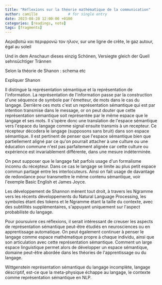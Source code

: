 ```yaml
---
title: "Réflexions sur la théorie mathématique de la communication"
author: camille              # for single entry
date: 2023-08-28 12:00:00 +0100
categories: [readings, note]
tags: [fragments]   
---
```



Αεροβατώ και περιφρονώ τον ηλιον, sur une ligne de crête, le gaz autour, égal au soleil

Und in dem Anschaun dieses einzig Schönen,
Versiegte gleich der Quell sehnsüchtiger Trännen

Selon la théorie de Shanon : schema etc

Expliquer Shanon

Il distingue la représentation sémantique et la représentation de l'information. La représentation de l'information passe par la construction d'une séquence de symbole par l'émetteur, de mots dans le cas du langage. Derrièrre ces mots c'est un représentation sémantique qui est par intention transmise dans le message, or on peut douter que cette représentation sémantique soit représentée par le même espace que le langage et ses mots. Il s'opère donc une translation de l'espace sémantique vers l'espace du langage comme signal ensuite transmis à un recepteur. Ce récepteur décodera le langage (supposons sans bruit) dans son espace sémantique. Il est pertinent de penser que l'espace sémantique bien que partiellement aligné par ce qu'on pourrait attacher à une culture ou une éducation commune n'est pas parfaitement alignée car cette culture ou expérience est invariablement différente, dans une mesure indéterminée. 

On peut supposer que le langage fait parfois usage d'un formalisme inconnu du récepteur. Dans ce cas le langage se limite au plus petit espace commun partagé entre les interlocuteurs. Ainsi on fait usage de davantage de redondance pour transmettre le même contenu sémantique, voir l'exemple Basic English et James Joyce.

Les développement de Shannon mènent tout droit, à travers les Ngramme vers les récents développements du Natural Language Processing, les symboles étant des tokens et le Ngramme étant la taille du contexte, avec des subtilités supplémentaires, s'appuyant uniquement sur l'aspect probabiliste du langage.

Pour poursuivre ces réflexions, il serait intéressant de creuser les aspects de représentation sémantique peut-être étudiés en neurosciences ou en apprentissage automatique. On peut également continuer à penser le langage comme espace mathématique propre à chaque individu, ainsi que son articulation avec cette représentation sémantique. Comment un large espace linguistique permet alors de développer un espace sémantique, domaine peut-être abordée dans les théories de l'apprentissage ou du langage.

Wittgenstein représentation sémantique du langage incomplète, langage déscriptif, est-ce que la meta-physique échappe au langage, le contexte comme représentation sémantique en NLP.